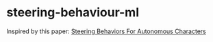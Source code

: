 # steering-behaviour-ml

Inspired by this paper: [Steering Behaviors For Autonomous Characters](https://www.red3d.com/cwr/steer/)
